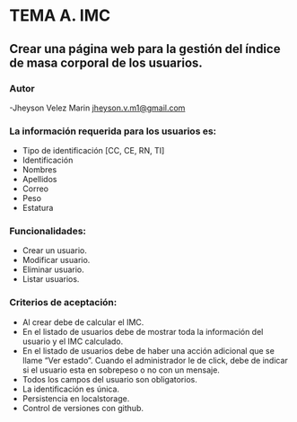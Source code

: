 # TEMA A. IMC

## Crear una página web para la gestión del índice de masa corporal de los usuarios.

### Autor
-Jheyson Velez Marin jheyson.v.m1@gmail.com
### La información requerida para los usuarios es:
- Tipo de identificación [CC, CE, RN, TI]
- Identificación
- Nombres
- Apellidos
- Correo
- Peso
- Estatura

### Funcionalidades:
- Crear un usuario.
- Modificar usuario.
- Eliminar usuario.
- Listar usuarios.

### Criterios de aceptación:
- Al crear debe de calcular el IMC.
- En el listado de usuarios debe de mostrar toda la información del usuario y el IMC
calculado.
- En el listado de usuarios debe de haber una acción adicional que se llame “Ver estado”.
Cuando el administrador le de click, debe de indicar si el usuario esta en sobrepeso o no
con un mensaje.
- Todos los campos del usuario son obligatorios.
- La identificación es única.
- Persistencia en localstorage.
- Control de versiones con github.